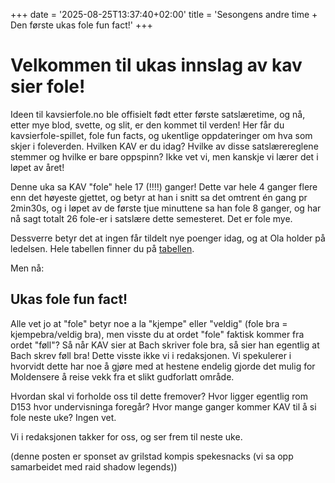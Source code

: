 +++
date = '2025-08-25T13:37:40+02:00'
title = 'Sesongens andre time + Den første ukas fole fun fact!'
+++
# Velkommen til ukas innslag av kav sier fole!
Ideen til kavsierfole.no ble offisielt født etter første satslæretime, og nå, etter mye blod, svette, og slit, er den kommet til verden! Her får du kavsierfole-spillet, fole fun facts, og ukentlige oppdateringer om hva som skjer i foleverden. Hvilken KAV er du idag? Hvilke av disse satslærereglene stemmer og hvilke er bare oppspinn? Ikke vet vi, men kanskje vi lærer det i løpet av året!

Denne uka sa KAV "fole" hele 17 (!!!!) ganger! Dette var hele 4 ganger flere enn det høyeste gjettet, og betyr at han i snitt sa det omtrent én gang pr 2min30s, og i løpet av de første tjue minuttene sa han fole 8 ganger, og har nå sagt totalt 26 fole-er i satslære dette semesteret. Det er fole mye.

Dessverre betyr det at ingen får tildelt nye poenger idag, og at Ola holder på ledelsen. Hele tabellen finner du på [tabellen](https://kavsierfole.no/tabell/).

Men nå:
## Ukas fole fun fact!
Alle vet jo at "fole" betyr noe a la "kjempe" eller "veldig" (fole bra = kjempebra/veldig bra), men visste du at ordet "fole" faktisk kommer fra ordet "føll"? Så når KAV sier at Bach skriver fole bra, så sier han egentlig at Bach skrev føll bra! Dette visste ikke vi i redaksjonen. Vi spekulerer i hvorvidt dette har noe å gjøre med at hestene endelig gjorde det mulig for Moldensere å reise vekk fra et slikt gudforlatt område.

Hvordan skal vi forholde oss til dette fremover? Hvor ligger egentlig rom D153 hvor undervisninga foregår? Hvor mange ganger kommer KAV til å si fole neste uke? Ingen vet.

Vi i redaksjonen takker for oss, og ser frem til neste uke.

(denne posten er sponset av grilstad kompis spekesnacks (vi sa opp samarbeidet med raid shadow legends))